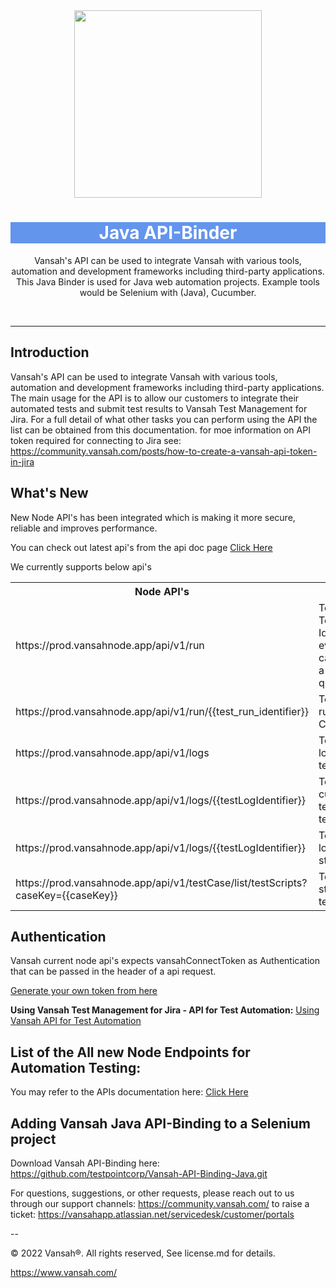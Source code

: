 <div align="center">
  <img src="https://vansah.com/wp-content/uploads/2022/06/512x512.png" style="width:300px"/>
</div>
<h1 align="center" style="background-color:cornflowerblue !important;
    color: white !important;">
  Java API-Binder
</h1>

<p align="center">
   Vansah's API can be used to integrate Vansah with various tools, automation and development frameworks including third-party applications.
   This Java Binder is used for Java web automation projects. Example tools would be Selenium with (Java), Cucumber. 
</p>
<br />

---------
## Introduction

Vansah's API can be used to integrate Vansah with various tools, automation and development frameworks including third-party applications. The main usage for the API is to allow our customers to integrate their automated tests and submit test results to Vansah Test Management for Jira. For a full detail of what other tasks you can perform using the API the list can be obtained from this documentation. for moe information on API token required for connecting to Jira see: https://community.vansah.com/posts/how-to-create-a-vansah-api-token-in-jira

## What's New
New Node API's has been integrated which is making it more secure, reliable and improves performance.

You can check out latest api's from the api doc page
<a href="https://apidoc.vansah.com/#3734dc31-9d7e-4bb9-84e4-f6f60cdbdf3f">Click Here</a>

<span>We currently supports below api's</span>

<table>
<tr>
<th>Node API's</th>
<th>Use Case</th>
</tr>
<td> https://prod.vansahnode.app/api/v1/run </td>
<td> To create a Test Run Identifier and even this api can be used to a perform quick test </td>
<tr>
<td> https://prod.vansahnode.app/api/v1/run/{{test_run_identifier}}</td>
<td> To delete a test run for a test Case</td>
</tr>
<tr>
<td> https://prod.vansahnode.app/api/v1/logs</td>
<td> To Add a test log against a test step</td>
</tr>
<tr>
<td> https://prod.vansahnode.app/api/v1/logs/{{testLogIdentifier}}</td>
<td> To update the current/existing test log of a test step</td>
</tr>
<tr>
<td> https://prod.vansahnode.app/api/v1/logs/{{testLogIdentifier}}</td>
<td> To delete a test log of a test step</td>
</tr>
<tr>
<td> https://prod.vansahnode.app/api/v1/testCase/list/testScripts?caseKey={{caseKey}}</td>
<td> To get the test step count of a test case</td>
</tr>
</table>


## Authentication
Vansah current node api's expects vansahConnectToken as Authentication that can be passed in the header of a api request. 

<a href="https://community.vansah.com/posts/how-to-create-a-vansah-api-token-in-jira">Generate your own token from here</a>

**Using Vansah Test Management for Jira - API for Test Automation:** <a href="https://vansahapp.atlassian.net/wiki/spaces/VANSAH/pages/66641/Using+Vansah+API+for+Test+Automation">Using Vansah API for Test Automation</a>

## List of the All new Node Endpoints for Automation Testing:
You may refer to the APIs documentation here: <a href="https://vansahapp.atlassian.net/wiki/spaces/VANSAH/pages/66641/Using+Vansah+API+for+Test+Automation">Click Here</a>


## Adding Vansah Java API-Binding to a Selenium project


Download Vansah API-Binding here: https://github.com/testpointcorp/Vansah-API-Binding-Java.git

For questions, suggestions, or other requests, please reach out to us through our support channels:
https://community.vansah.com/ to raise a ticket: https://vansahapp.atlassian.net/servicedesk/customer/portals

-- 

© 2022 Vansah®. All rights reserved, See license.md for details.

https://www.vansah.com/

